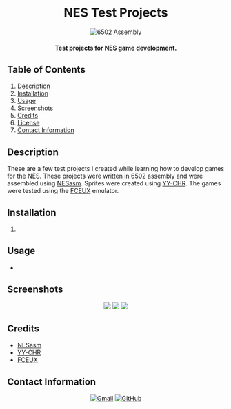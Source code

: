 <h1 align="center">
  NES Test Projects
</h1>

<p align="center">
  <img src="https://img.shields.io/badge/6502_Assembly-8A2BE2?style=for-the-badge&color=rgb(107%2C%2090%2C%2088)" alt="6502 Assembly">
</p>

<h4 align="center">Test projects for NES game development.</h4>

## Table of Contents
1. [Description](#description)
2. [Installation](#installation)
3. [Usage](#usage)
4. [Screenshots](#screenshots)
5. [Credits](#credits)
6. [License](#license)
7. [Contact Information](#contact-information)

## Description
These are a few test projects I created while learning how to develop games for the NES. These projects were written in 6502 assembly and were assembled using [NESasm](https://github.com/camsaul/nesasm). Sprites were created using [YY-CHR](https://shiru.untergrund.net/software.shtml). The games were tested using the [FCEUX](https://fceux.com/web/home.html) emulator.

## Installation
1. 

## Usage
- 

## Screenshots
<p align="center">
  <img src="https://github.com/cwchilvers/Basic-Tech-Blog/assets/59628271/767f8115-b12b-4d92-bdd6-ff49f2f04283">
  <img src="https://github.com/cwchilvers/Basic-Tech-Blog/assets/59628271/c38c86b0-1473-4c5c-be5f-e3990014f5d2">
  <img src="https://github.com/cwchilvers/Basic-Tech-Blog/assets/59628271/c2731247-8af5-4dcd-9b04-3a9ab585cc9f">
</p>

## Credits
- [NESasm](https://github.com/camsaul/nesasm)
- [YY-CHR](https://shiru.untergrund.net/software.shtml)
- [FCEUX](https://fceux.com/web/home.html)

## Contact Information
<p align="center">
    <a href="mailto:cwchilvers@gmail.com"><img src="https://img.shields.io/badge/Gmail-D14836?style=for-the-badge&logo=gmail&logoColor=white" alt="Gmail"></a>
    <a href="https://github.com/cwchilvers"><img src="https://img.shields.io/badge/GitHub-181717.svg?style=for-the-badge&logo=GitHub&logoColor=white" alt="GitHub"></a>
</p>
